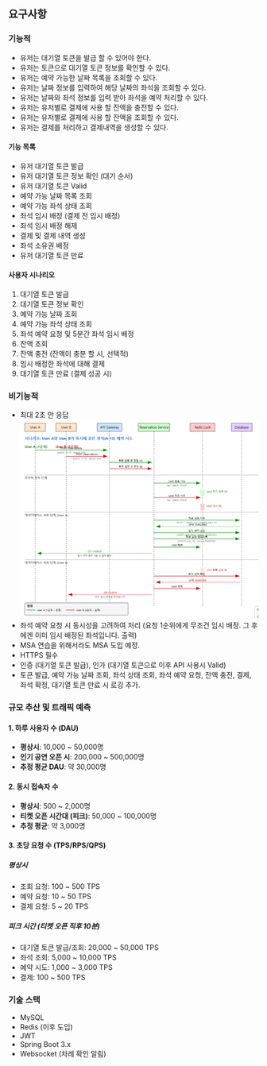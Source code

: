 ## 요구사항

### 기능적
- 유저는 대기열 토큰을 발급 할 수 있어야 한다.
- 유저는 토큰으로 대기열 토큰 정보를 확인할 수 있다.
- 유저는 예약 가능한 날짜 목록을 조회할 수 있다.
- 유저는 날짜 정보를 입력하여 해당 날짜의 좌석을 조회할 수 있다.
- 유저는 날짜와 좌석 정보를 입력 받아 좌석을 예약 처리할 수 있다.
- 유저는 유저별로 결제에 사용 할 잔액을 충전할 수 있다.
- 유저는 유저별로 결제에 사용 할 잔액을 조회할 수 있다.
- 유저는 결제를 처리하고 결제내역을 생성할 수 있다.

#### 기능 목록
- 유저 대기열 토큰 발급
- 유저 대기열 토큰 정보 확인 (대기 순서)
- 유저 대기열 토큰 Valid
- 예약 가능 날짜 목록 조회
- 예약 가능 좌석 상태 조회
- 좌석 임시 배정 (결제 전 임시 배정)
- 좌석 임시 배정 해제
- 결제 및 결제 내역 생성
- 좌석 소유권 배정
- 유저 대기열 토큰 만료

#### 사용자 시나리오
1. 대기열 토큰 발급
2. 대기열 토큰 정보 확인
3. 예약 가능 날짜 조회
4. 예약 가능 좌석 상태 조회
5. 좌석 예약 요청 및 5분간 좌석 임시 배정
6. 잔액 조회
7. 잔액 충전 (잔액이 충분 할 시, 선택적)
8. 임시 배정한 좌석에 대해 결제
9. 대기열 토큰 만료 (결제 성공 시)

### 비기능적
- 최대 2초 안 응답
![img.png](img.png)
- 좌석 예약 요청 시 동시성을 고려하여 처리 (요청 1순위에게 무조건 임시 배정. 그 후에겐 이미 임시 배정된 좌석입니다. 출력)
- MSA 연습을 위해서라도 MSA 도입 예정.
- HTTPS 필수
- 인증 (대기열 토큰 발급), 인가 (대기열 토큰으로 이후 API 사용시 Valid)
- 토큰 발급, 예약 가능 날짜 조회, 좌석 상태 조회, 좌석 예약 요청, 잔액 충전, 결제, 좌석 확정, 대기열 토큰 만료 시 로깅 추가.

### 규모 추산 및 트래픽 예측

#### 1. 하루 사용자 수 (DAU)
- **평상시**: 10,000 ~ 50,000명
- **인기 공연 오픈 시**: 200,000 ~ 500,000명
- **추정 평균 DAU**: 약 30,000명

#### 2. 동시 접속자 수
- **평상시**: 500 ~ 2,000명
- **티켓 오픈 시간대 (피크)**: 50,000 ~ 100,000명
- **추정 평균**: 약 3,000명

#### 3. 초당 요청 수 (TPS/RPS/QPS)

##### 평상시
- 조회 요청: 100 ~ 500 TPS
- 예약 요청: 10 ~ 50 TPS
- 결제 요청: 5 ~ 20 TPS

##### 피크 시간 (티켓 오픈 직후 10분)
- 대기열 토큰 발급/조회: 20,000 ~ 50,000 TPS
- 좌석 조회: 5,000 ~ 10,000 TPS
- 예약 시도: 1,000 ~ 3,000 TPS
- 결제: 100 ~ 500 TPS

### 기술 스택
- MySQL
- Redis (이후 도입)
- JWT
- Spring Boot 3.x
- Websocket (차례 확인 알림)
